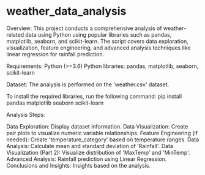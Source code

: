 # weather_data_analysis
Overview:
This project conducts a comprehensive analysis of weather-related data using Python using popular libraries such as pandas, matplotlib, seaborn, and scikit-learn.
The script covers data exploration, visualization, feature engineering, and advanced analysis techniques like linear regression for rainfall prediction.

Requirements:
Python (>=3.6)
Python libraries: pandas, matplotlib, seaborn, scikit-learn

Dataset:
The analysis is performed on the 'weather.csv' dataset. 

To install the required libraries, run the following command:
pip install pandas matplotlib seaborn scikit-learn


Analysis Steps:

Data Exploration: Display dataset information.
Data Visualization: Create pair plots to visualize numeric variable relationships.
Feature Engineering (if needed): Create 'temperature_category' based on temperature ranges.
Data Analysis: Calculate mean and standard deviation of 'Rainfall'.
Data Visualization (Part 2): Visualize distribution of 'MaxTemp' and 'MinTemp'.
Advanced Analysis: Rainfall prediction using Linear Regression.
Conclusions and Insights: Insights based on the analysis.
